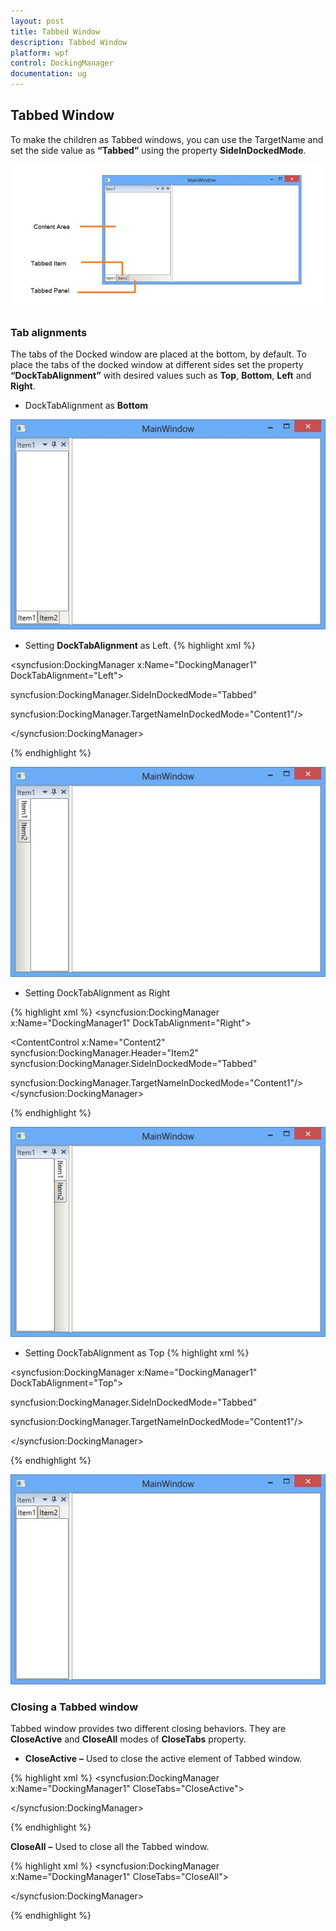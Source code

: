 ```yaml
---
layout: post
title: Tabbed Window
description: Tabbed Window
platform: wpf
control: DockingManager
documentation: ug
---
```

## Tabbed Window

To make the children as Tabbed windows, you can use the TargetName and set the side value as **“Tabbed”** using the property **SideInDockedMode**.

![](TabbedWindow_images/TabbedWindow_img1.jpeg)


###  Tab alignments

The tabs of the Docked window are placed at the bottom, by default. To place the tabs of the docked window at different sides set the property **“DockTabAlignment”** with desired values such as **Top**, **Bottom**, **Left** and **Right**. 

* DockTabAlignment as **Bottom**

![](TabbedWindow_images/TabbedWindow_img2.jpeg)


* Setting **DockTabAlignment** as Left.
{% highlight xml %}

<syncfusion:DockingManager x:Name="DockingManager1" DockTabAlignment="Left">

<ContentControl  x:Name="Content1" syncfusion:DockingManager.Header="Item1" /> <ContentControl x:Name="Content2" syncfusion:DockingManager.Header="Item2"/>                                      syncfusion:DockingManager.SideInDockedMode="Tabbed"

syncfusion:DockingManager.TargetNameInDockedMode="Content1"/> 

</syncfusion:DockingManager>



{% endhighlight %}

![](TabbedWindow_images/TabbedWindow_img3.jpeg)


* Setting DockTabAlignment as Right

{% highlight xml %}
<syncfusion:DockingManager x:Name="DockingManager1" DockTabAlignment="Right">

<ContentControl  x:Name="Content1" syncfusion:DockingManager.Header="Item1"/>  

<ContentControl x:Name="Content2" syncfusion:DockingManager.Header="Item2"                                       syncfusion:DockingManager.SideInDockedMode="Tabbed"

syncfusion:DockingManager.TargetNameInDockedMode="Content1"/>                                                                                                   </syncfusion:DockingManager>



{% endhighlight %}



![](TabbedWindow_images/TabbedWindow_img4.jpeg)


* Setting DockTabAlignment as Top
{% highlight xml %}

<syncfusion:DockingManager x:Name="DockingManager1" DockTabAlignment="Top">

<ContentControl  x:Name="Content1" syncfusion:DockingManager.Header="Item1"/> 

<ContentControl x:Name="Content2" syncfusion:DockingManager.Header="Item2"/>                                      syncfusion:DockingManager.SideInDockedMode="Tabbed"

syncfusion:DockingManager.TargetNameInDockedMode="Content1"/>  

</syncfusion:DockingManager>



{% endhighlight %}

![](TabbedWindow_images/TabbedWindow_img5.jpeg)


### Closing a Tabbed window

Tabbed window provides two different closing behaviors. They are **CloseActive** and **CloseAll** modes of **CloseTabs** property.

* **CloseActive** **–** Used to close the active element of Tabbed window.

{% highlight xml %}
<syncfusion:DockingManager x:Name="DockingManager1" CloseTabs="CloseActive">

<ContentControl x:Name="Content1" syncfusion:DockingManager.Header="Item1"/>  

<ContentControl x:Name="Content2" syncfusion:DockingManager.Header="Item2"                                    syncfusion:DockingManager.SideInDockedMode="Tabbed"                                      syncfusion:DockingManager.TargetNameInDockedMode="Content1"/>  

<ContentControl x:Name="Content3" syncfusion:DockingManager.Header="Item3"                                       syncfusion:DockingManager.SideInDockedMode="Tabbed"                                       syncfusion:DockingManager.TargetNameInDockedMode="Content1"/>                         

</syncfusion:DockingManager>



{% endhighlight %}

 **CloseAll** **–** Used to close all the Tabbed window.

{% highlight xml %}
<syncfusion:DockingManager x:Name="DockingManager1" CloseTabs="CloseAll">

<ContentControl x:Name="Content1" syncfusion:DockingManager.Header="Item1"/>  

<ContentControl x:Name="Content2" syncfusion:DockingManager.Header="Item2"                                    syncfusion:DockingManager.SideInDockedMode="Tabbed"                                      syncfusion:DockingManager.TargetNameInDockedMode="Content1"/>  

<ContentControl x:Name="Content3" syncfusion:DockingManager.Header="Item3"                                       syncfusion:DockingManager.SideInDockedMode="Tabbed"                                       syncfusion:DockingManager.TargetNameInDockedMode="Content1"/>                         

</syncfusion:DockingManager>



{% endhighlight %}

